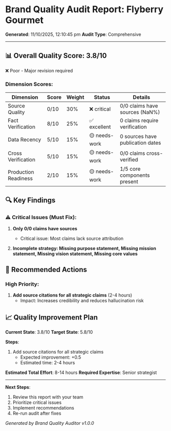 # Brand Quality Audit Report: Flyberry Gourmet

**Generated**: 11/10/2025, 12:10:45 pm
**Audit Type**: Comprehensive

---

## 📊 Overall Quality Score: 3.8/10

❌ Poor - Major revision required

### Dimension Scores:

| Dimension | Score | Weight | Status | Details |
|-----------|-------|--------|--------|----------|
| Source Quality | 0/10 | 30% | ❌ critical | 0/0 claims have sources (NaN%) |
| Fact Verification | 8/10 | 25% | ✅ excellent | 0 claims require verification |
| Data Recency | 5/10 | 15% | 🟡 needs-work | 0 sources have publication dates |
| Cross Verification | 5/10 | 15% | 🟡 needs-work | 0/0 claims cross-verified |
| Production Readiness | 2/10 | 15% | 🟡 needs-work | 1/5 core components present |

## 🔍 Key Findings

### ⚠️ Critical Issues (Must Fix):

1. **Only 0/0 claims have sources**
   - Critical issue: Most claims lack source attribution

2. **Incomplete strategy: Missing purpose statement, Missing mission statement, Missing vision statement, Missing core values**

## 🚀 Recommended Actions

### High Priority:

1. **Add source citations for all strategic claims** (2-4 hours)
   - Impact: Increases credibility and reduces hallucination risk

## 📈 Quality Improvement Plan

**Current State**: 3.8/10
**Target State**: 5.8/10

**Steps**:

1. Add source citations for all strategic claims
   - Expected improvement: +0.5
   - Estimated time: 2-4 hours

**Estimated Total Effort**: 8-14 hours
**Required Expertise**: Senior strategist

---

**Next Steps**:
1. Review this report with your team
2. Prioritize critical issues
3. Implement recommendations
4. Re-run audit after fixes

*Generated by Brand Quality Auditor v1.0.0*
